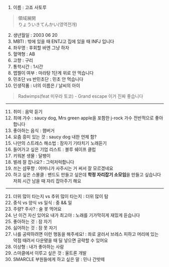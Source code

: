 1. 이름 : 고죠 사토루
> 領域展開  
> りょういきてんかい(영역전개)
2. 생년월일 : 2003 06 20
3. MBTI : 밖에 있을 때 ENTJ고 집에 있을 때 INFJ 입니다
4. 좌우명 : 후회할 바엔 그냥 하자
5. 혈액형 : AB 
6. 고향 : 구리
7. 통학시간 : 1시간
8. 맵찔이 여부 : 마라탕 1단계 위로 안 먹습니다
9. 민초단 vs 반민초단 : 민초 안 먹습니다
10. 인생작품 : 너의 이름은 / 날씨의 아이
> Radwimps(feat 미우라 토코) - Grand escape 이거 진짜 좋습니다
---
11. 취미 : 음악 듣기
12. 최애 가수 : saucy dog, Mrs green apple을 포함한 j-rock 가수 전반적으로 좋아합니다
13. 좋아하는 음식 : 햄버거
14. 요즘 흥미 있는 것 : saucy dog 내한 언제 함?
15. 나만의 스트레스 해소법 : 잠자기 기타치기 노래듣기
16. 들어가고 싶은 기업 리스트 : 블루 쉐이프 클럽
17. 키워본 생물 : 달팽이
18. 벌레 잘 잡나요? : 그럭저럭합니다
19. 쓰는 샴푸향 : 어머니가 사주시는 거 써서 잘 모르겠네요
20. 하고 싶은 스몰클 : 밴드도 만들고 싶은데 **학정 자리잡기 소모임**을 만들고 싶습니다     
저희 시간 남을 때 자리 잡아주기 해요
***
21. 더위 많이 타는지 vs 추위 많이 타는지 : 더위 많이 탐
22. 중식 vs 양식 vs 일식 : 중 && 일
23. 주량? 주사? : 술 못 먹어요
24. 난 이건 자신 있어요 내가 최고야 : 노래를 기가막히게 재밌게 듣습니다
25. 좋아하는 것 : 잠 자기
26. 싫어하는 것 : 잠 못 자기
27. 나를 공략하려면 이런 행동을 해주세요! : 좌로 굴러서 브레스 피하고 머리에 있는 약점 때려서 다운됐을 때 딜 넣으면 공략할 수 있어요
28. 이상형 : 내가 좋아하는 사람
29. 스마클에서 이루고 싶은 것 : 울트론 개발
30. SMARCLE 부원들에게 하고 싶은 말 : 민나 간밧떼
